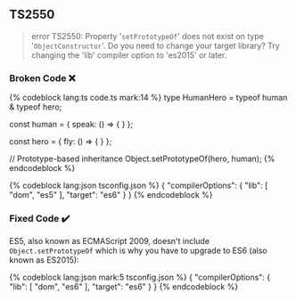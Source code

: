 ## TS2550

> error TS2550: Property '`setPrototypeOf`' does not exist on type '`ObjectConstructor`'. Do you need to change your target library? Try changing the 'lib' compiler option to 'es2015' or later.

### Broken Code ❌

<!-- prettier-ignore-start -->
{% codeblock lang:ts code.ts mark:14 %}
type HumanHero = typeof human & typeof hero;

const human = {
  speak: () => {
  }
};

const hero = {
  fly: () => {
  }
};

// Prototype-based inheritance
Object.setPrototypeOf(hero, human);
{% endcodeblock %}
<!-- prettier-ignore-end -->

<!-- prettier-ignore-start -->
{% codeblock lang:json tsconfig.json %}
{
  "compilerOptions": {
    "lib": [
      "dom",
      "es5"
    ],
    "target": "es6"
  }
}
{% endcodeblock %}
<!-- prettier-ignore-end -->

### Fixed Code ✔️

ES5, also known as ECMAScript 2009, doesn't include `Object.setPrototypeOf` which is why you have to upgrade to ES6 (also known as ES2015):

<!-- prettier-ignore-start -->
{% codeblock lang:json mark:5 tsconfig.json %}
{
  "compilerOptions": {
    "lib": [
      "dom",
      "es6"
    ],
    "target": "es6"
  }
}
{% endcodeblock %}
<!-- prettier-ignore-end -->

